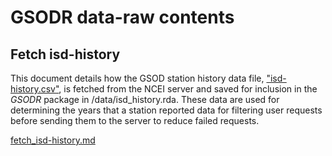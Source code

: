 
# GSODR data-raw contents

## Fetch isd-history

This document details how the GSOD station history data file,
["isd-history.csv"](https://www1.ncdc.noaa.gov/pub/data/noaa/isd-history.csv),
is fetched from the NCEI server and saved for inclusion in the _GSODR_ 
package in /data/isd_history.rda. These data are used for determining the years
that a station reported data for filtering user requests before sending them to
the server to reduce failed requests.

[fetch_isd-history.md](fetch_isd-history.md)
